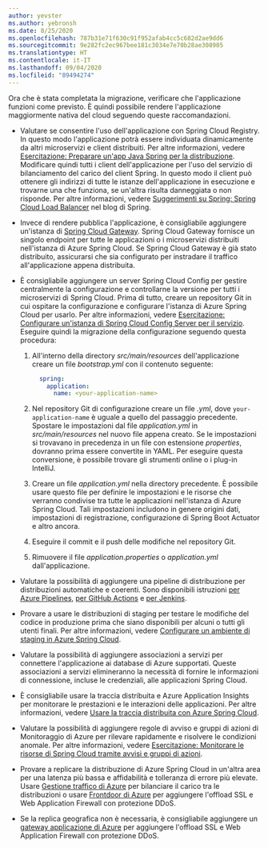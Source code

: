 ```yaml
---
author: yevster
ms.author: yebronsh
ms.date: 8/25/2020
ms.openlocfilehash: 787b31e71f630c91f952afab4cc5c682d2ae9dd6
ms.sourcegitcommit: 9e282fc2ec967bee181c3034e7e70b28ae308905
ms.translationtype: HT
ms.contentlocale: it-IT
ms.lasthandoff: 09/04/2020
ms.locfileid: "89494274"
---
```

Ora che è stata completata la migrazione, verificare che l'applicazione funzioni come previsto. È quindi possibile rendere l'applicazione maggiormente nativa del cloud seguendo queste raccomandazioni.

* Valutare se consentire l'uso dell'applicazione con Spring Cloud Registry. In questo modo l'applicazione potrà essere individuata dinamicamente da altri microservizi e client distribuiti. Per altre informazioni, vedere [Esercitazione: Preparare un'app Java Spring per la distribuzione](/azure/spring-cloud/spring-cloud-tutorial-prepare-app-deployment). Modificare quindi tutti i client dell'applicazione per l'uso del servizio di bilanciamento del carico del client Spring. In questo modo il client può ottenere gli indirizzi di tutte le istanze dell'applicazione in esecuzione e trovarne una che funziona, se un'altra risulta danneggiata o non risponde. Per altre informazioni, vedere [Suggerimenti su Spring: Spring Cloud Load Balancer](https://spring.io/blog/2020/03/25/spring-tips-spring-cloud-loadbalancer) nel blog di Spring.

* Invece di rendere pubblica l'applicazione, è consigliabile aggiungere un'istanza di [Spring Cloud Gateway](https://cloud.spring.io/spring-cloud-gateway/reference/html/). Spring Cloud Gateway fornisce un singolo endpoint per tutte le applicazioni o i microservizi distribuiti nell'istanza di Azure Spring Cloud. Se Spring Cloud Gateway è già stato distribuito, assicurarsi che sia configurato per instradare il traffico all'applicazione appena distribuita.

* È consigliabile aggiungere un server Spring Cloud Config per gestire centralmente la configurazione e controllarne la versione per tutti i microservizi di Spring Cloud. Prima di tutto, creare un repository Git in cui ospitare la configurazione e configurare l'istanza di Azure Spring Cloud per usarlo. Per altre informazioni, vedere [Esercitazione: Configurare un'istanza di Spring Cloud Config Server per il servizio](/azure/spring-cloud/spring-cloud-tutorial-config-server). Eseguire quindi la migrazione della configurazione seguendo questa procedura:

  1. All'interno della directory *src/main/resources* dell'applicazione creare un file *bootstrap.yml* con il contenuto seguente:

        ```yml
          spring:
            application:
              name: <your-application-name>
        ```

  1. Nel repository Git di configurazione creare un file *<your-application-name>.yml*, dove `your-application-name` è uguale a quello del passaggio precedente. Spostare le impostazioni dal file *application.yml* in *src/main/resources* nel nuovo file appena creato. Se le impostazioni si trovavano in precedenza in un file con estensione *properties*, dovranno prima essere convertite in YAML. Per eseguire questa conversione, è possibile trovare gli strumenti online o i plug-in IntelliJ.

  1. Creare un file *application.yml* nella directory precedente. È possibile usare questo file per definire le impostazioni e le risorse che verranno condivise tra tutte le applicazioni nell'istanza di Azure Spring Cloud. Tali impostazioni includono in genere origini dati, impostazioni di registrazione, configurazione di Spring Boot Actuator e altro ancora.

  1. Eseguire il commit e il push delle modifiche nel repository Git.

  1. Rimuovere il file *application.properties* o *application.yml* dall'applicazione.

* Valutare la possibilità di aggiungere una pipeline di distribuzione per distribuzioni automatiche e coerenti. Sono disponibili istruzioni [per Azure Pipelines](/azure/spring-cloud/spring-cloud-howto-cicd), [per GitHub Actions](/azure/spring-cloud/spring-cloud-howto-github-actions) e [per Jenkins](/azure/jenkins/tutorial-jenkins-deploy-cli-spring-cloud-service).

* Provare a usare le distribuzioni di staging per testare le modifiche del codice in produzione prima che siano disponibili per alcuni o tutti gli utenti finali. Per altre informazioni, vedere [Configurare un ambiente di staging in Azure Spring Cloud](/azure/spring-cloud/spring-cloud-howto-staging-environment).

* Valutare la possibilità di aggiungere associazioni a servizi per connettere l'applicazione ai database di Azure supportati. Queste associazioni a servizi elimineranno la necessità di fornire le informazioni di connessione, incluse le credenziali, alle applicazioni Spring Cloud.

* È consigliabile usare la traccia distribuita e Azure Application Insights per monitorare le prestazioni e le interazioni delle applicazioni. Per altre informazioni, vedere [Usare la traccia distribuita con Azure Spring Cloud](/azure/spring-cloud/spring-cloud-tutorial-distributed-tracing).

* Valutare la possibilità di aggiungere regole di avviso e gruppi di azioni di Monitoraggio di Azure per rilevare rapidamente e risolvere le condizioni anomale. Per altre informazioni, vedere [Esercitazione: Monitorare le risorse di Spring Cloud tramite avvisi e gruppi di azioni](/azure/spring-cloud/spring-cloud-tutorial-alerts-action-groups).

* Provare a replicare la distribuzione di Azure Spring Cloud in un'altra area per una latenza più bassa e affidabilità e tolleranza di errore più elevate. Usare [Gestione traffico di Azure](/azure/traffic-manager) per bilanciare il carico tra le distribuzioni o usare [Frontdoor di Azure](/azure/frontdoor) per aggiungere l'offload SSL e Web Application Firewall con protezione DDoS.

* Se la replica geografica non è necessaria, è consigliabile aggiungere un [gateway applicazione di Azure](/azure/application-gateway) per aggiungere l'offload SSL e Web Application Firewall con protezione DDoS.
